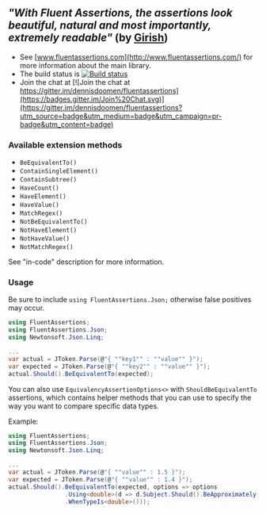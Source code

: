 ## *"With Fluent Assertions, the assertions look beautiful, natural and most importantly, extremely readable"* (by [Girish](https://twitter.com/girishracharya))

* See [www.fluentassertions.com](http://www.fluentassertions.com/) for more information about the main library.
* The build status is [![Build status](https://ci.appveyor.com/api/projects/status/ub0dfcmad2cf26tf/branch/master?svg=true)](https://ci.appveyor.com/project/dennisdoomen/fluentassertions-json/branch/master)
* Join the chat at [![Join the chat at https://gitter.im/dennisdoomen/fluentassertions](https://badges.gitter.im/Join%20Chat.svg)](https://gitter.im/dennisdoomen/fluentassertions?utm_source=badge&utm_medium=badge&utm_campaign=pr-badge&utm_content=badge)

### Available extension methods

- `BeEquivalentTo()`
- `ContainSingleElement()`
- `ContainSubtree()`
- `HaveCount()`
- `HaveElement()`
- `HaveValue()`
- `MatchRegex()`
- `NotBeEquivalentTo()`
- `NotHaveElement()`
- `NotHaveValue()`
- `NotMatchRegex()`

See "in-code" description for more information.

### Usage

Be sure to include `using FluentAssertions.Json;` otherwise false positives may occur.

```c#
using FluentAssertions;
using FluentAssertions.Json;
using Newtonsoft.Json.Linq;

... 
var actual = JToken.Parse(@"{ ""key1"" : ""value"" }");
var expected = JToken.Parse(@"{ ""key2"" : ""value"" }");
actual.Should().BeEquivalentTo(expected);
```

You can also use `EquivalencyAssertionOptions<>` with `ShouldBeEquivalentTo` assertions, which contains helper methods that you can use to specify the way you want to compare specific data types.

Example:

```c#
using FluentAssertions;
using FluentAssertions.Json;
using Newtonsoft.Json.Linq;

... 
var actual = JToken.Parse(@"{ ""value"" : 1.5 }");
var expected = JToken.Parse(@"{ ""value"" : 1.4 }");
actual.Should().BeEquivalentTo(expected, options => options
                .Using<double>(d => d.Subject.Should().BeApproximately(d.Expectation, 0.1))
                .WhenTypeIs<double>()));
```